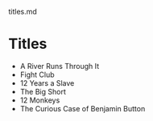 titles.md
# Titles

- A River Runs Through It
- Fight Club
- 12 Years a Slave
- The Big Short
- 12 Monkeys
- The Curious Case of Benjamin Button